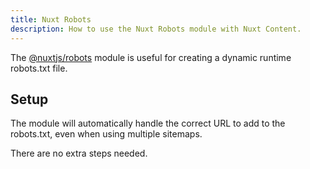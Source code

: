 ```yaml
---
title: Nuxt Robots
description: How to use the Nuxt Robots module with Nuxt Content.
---
```


The [@nuxtjs/robots](https://github.com/nuxt-modules/robots) module is useful for creating a dynamic runtime robots.txt file.

## Setup

The module will automatically handle the correct URL to add to the robots.txt, even when using
multiple sitemaps.

There are no extra steps needed.
